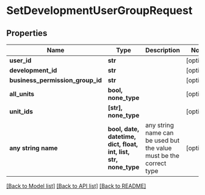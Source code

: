 # SetDevelopmentUserGroupRequest


## Properties
Name | Type | Description | Notes
------------ | ------------- | ------------- | -------------
**user_id** | **str** |  | [optional] 
**development_id** | **str** |  | [optional] 
**business_permission_group_id** | **str** |  | [optional] 
**all_units** | **bool, none_type** |  | [optional] 
**unit_ids** | **[str], none_type** |  | [optional] 
**any string name** | **bool, date, datetime, dict, float, int, list, str, none_type** | any string name can be used but the value must be the correct type | [optional]

[[Back to Model list]](../README.md#documentation-for-models) [[Back to API list]](../README.md#documentation-for-api-endpoints) [[Back to README]](../README.md)



